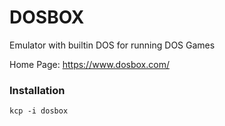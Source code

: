 # DOSBOX

Emulator with builtin DOS for running DOS Games

Home Page: https://www.dosbox.com/

### Installation

`kcp -i dosbox`
